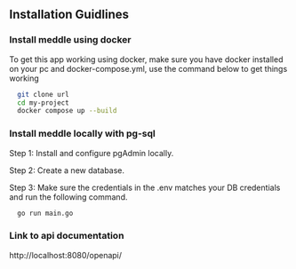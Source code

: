 
## Installation Guidlines

### Install meddle using docker
To get this app working using docker, make sure
you have docker installed on your pc and docker-compose.yml, use the command below to get
things working

```bash
  git clone url
  cd my-project
  docker compose up --build
```
### Install meddle locally with pg-sql

Step 1: Install and configure pgAdmin locally.

Step 2: Create a new database.

Step 3: Make sure the credentials in the .env matches your DB credentials and run the following command.

```bash
  go run main.go
```
### Link to api documentation
http://localhost:8080/openapi/